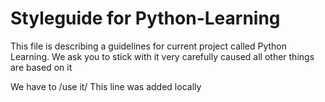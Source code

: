 # Styleguide for Python-Learning
This file is describing a guidelines for current project called Python Learning. We ask you to stick with it very carefully caused all other things are based on it

We have to /use it/
This line was added locally
